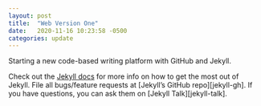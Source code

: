 ```yaml
---
layout: post
title:  "Web Version One"
date:   2020-11-16 10:23:58 -0500
categories: update
---
```


Starting a new code-based writing platform with GitHub and Jekyll.

Check out the [Jekyll docs][jekyll-docs] for more info on how to get the most out of Jekyll. File all bugs/feature requests at [Jekyll’s GitHub repo][jekyll-gh]. If you have questions, you can ask them on [Jekyll Talk][jekyll-talk].

[jekyll-docs]: https://jekyllrb.com/docs/home
